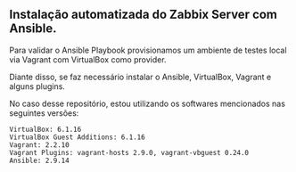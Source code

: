 ## Instalação automatizada do Zabbix Server com Ansible.

Para validar o Ansible Playbook provisionamos um ambiente de testes local via Vagrant com VirtualBox como provider.

Diante disso, se faz necessário instalar o Ansible, VirtualBox, Vagrant e alguns plugins.

No caso desse repositório, estou utilizando os softwares mencionados nas seguintes versões:

```
VirtualBox: 6.1.16  
VirtualBox Guest Additions: 6.1.16  
Vagrant: 2.2.10  
Vagrant Plugins: vagrant-hosts 2.9.0, vagrant-vbguest 0.24.0  
Ansible: 2.9.14  
```